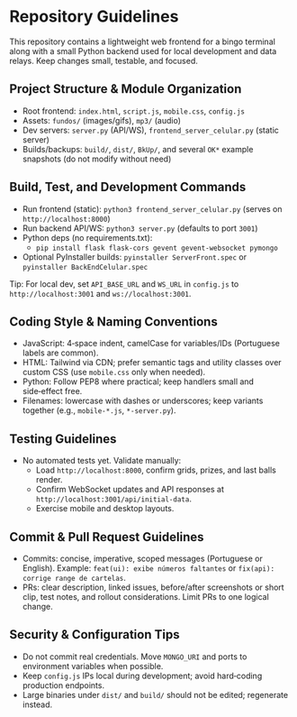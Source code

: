 # Repository Guidelines

This repository contains a lightweight web frontend for a bingo terminal along with a small Python backend used for local development and data relays. Keep changes small, testable, and focused.

## Project Structure & Module Organization
- Root frontend: `index.html`, `script.js`, `mobile.css`, `config.js`
- Assets: `fundos/` (images/gifs), `mp3/` (audio)
- Dev servers: `server.py` (API/WS), `frontend_server_celular.py` (static server)
- Builds/backups: `build/`, `dist/`, `BkUp/`, and several `OK*` example snapshots (do not modify without need)

## Build, Test, and Development Commands
- Run frontend (static): `python3 frontend_server_celular.py` (serves on `http://localhost:8000`)
- Run backend API/WS: `python3 server.py` (defaults to port `3001`)
- Python deps (no requirements.txt):
  - `pip install flask flask-cors gevent gevent-websocket pymongo`
- Optional PyInstaller builds: `pyinstaller ServerFront.spec` or `pyinstaller BackEndCelular.spec`

Tip: For local dev, set `API_BASE_URL` and `WS_URL` in `config.js` to `http://localhost:3001` and `ws://localhost:3001`.

## Coding Style & Naming Conventions
- JavaScript: 4‑space indent, camelCase for variables/IDs (Portuguese labels are common).
- HTML: Tailwind via CDN; prefer semantic tags and utility classes over custom CSS (use `mobile.css` only when needed).
- Python: Follow PEP8 where practical; keep handlers small and side‑effect free.
- Filenames: lowercase with dashes or underscores; keep variants together (e.g., `mobile-*.js`, `*-server.py`).

## Testing Guidelines
- No automated tests yet. Validate manually:
  - Load `http://localhost:8000`, confirm grids, prizes, and last balls render.
  - Confirm WebSocket updates and API responses at `http://localhost:3001/api/initial-data`.
  - Exercise mobile and desktop layouts.

## Commit & Pull Request Guidelines
- Commits: concise, imperative, scoped messages (Portuguese or English). Example: `feat(ui): exibe números faltantes` or `fix(api): corrige range de cartelas`.
- PRs: clear description, linked issues, before/after screenshots or short clip, test notes, and rollout considerations. Limit PRs to one logical change.

## Security & Configuration Tips
- Do not commit real credentials. Move `MONGO_URI` and ports to environment variables when possible.
- Keep `config.js` IPs local during development; avoid hard‑coding production endpoints.
- Large binaries under `dist/` and `build/` should not be edited; regenerate instead.

